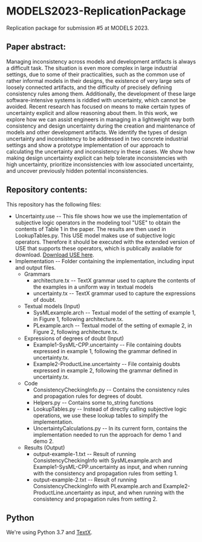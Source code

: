 # MODELS2023-ReplicationPackage
Replication package for submission #5 at MODELS 2023.

## Paper abstract:
Managing inconsistency across models and development artifacts is always a difficult task. The situation is even more complex in large industrial settings, due to some of their practicalities, such as the common use of rather informal models in their designs, the existence of very large sets of loosely connected artifacts, and the difficulty of precisely defining consistency rules among them. Additionally, the development of these large software-intensive systems is riddled with uncertainty, which cannot be avoided. Recent research has focused on means to make certain types of uncertainty explicit and allow reasoning about them. In this work, we explore how we can assist engineers in managing in a lightweight way both consistency and design uncertainty during the creation and maintenance of models and other development artifacts. We identify the types of design uncertainty and inconsistency to be addressed in two concrete industrial settings and show a prototype implementation of our approach to calculating the uncertainty and inconsistency in these cases. We show how making design uncertainty explicit can help tolerate inconsistencies with high uncertainty, prioritize inconsistencies with low associated uncertainty, and uncover previously hidden potential inconsistencies.

## Repository contents:
This repository has the following files:
- Uncertainty.use -- This file shows how we use the implementation of subjective logic operators in the modeling tool "USE" to obtain the contents of Table 1 in the paper. The results are then used in LookupTables.py. This USE model makes use of subjective logic operators. Therefore it should be executed with the extended version of USE that supports these operators, which is publically available for download. [Download USE here](https://atenea.lcc.uma.es/downloads/SubjectiveLogic/USE-Uncertainty.zip).
- Implementation -- Folder containing the implementation, including input and output files.
    - Grammars
        - architecture.tx -- TextX grammar used to capture the contents of the examples in a uniform way in textual models
        - uncertainty.tx -- TextX grammar used to capture the expressions of doubt.
    - Textual models (Input)
        - SysMLexample.arch -- Textual model of the setting of example 1, in Figure 1, following architecture.tx.
        - PLexample.arch -- Textual model of the setting of exmaple 2, in Figure 2, following architecture.tx.
    - Expressions of degrees of doubt (Input)
        - Example1-SysML-CPP.uncertainty -- File containing doubts expressed in example 1, following the grammar defined in uncertainty.tx.
        - Example2-ProductLine.uncertainty -- File containig doubts expressed in example 2, following the grammar defined in uncertainty.tx.
    - Code
        - ConsistencyCheckingInfo.py -- Contains the consistency rules and propagation rules for degrees of doubt.
        - Helpers.py -- Contains some to_string functions
        - LookupTables.py -- Instead of directly calling subjective logic operations, we use these lookup tables to simplify the implementation.
        - UncertaintyCalculations.py -- In its current form, contains the implementation needed to run the approach for demo 1 and demo 2.
    - Results (Output)
        - output-example-1.txt -- Result of running ConsistencyCheckingInfo with SysMLexample.arch and Example1-SysML-CPP.uncertainty as input, and when running with the consistency and propagation rules from setting 1.
        - output-example-2.txt -- Result of running ConsistencyCheckingInfo with PLexample.arch and Example2-ProductLine.uncertainty as input, and when running with the consistency and propagation rules from setting 2.
    
## Python
We're using Python 3.7 and [TextX](https://github.com/textX/textX).
